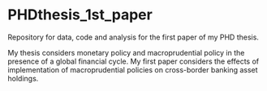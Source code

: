 # PHDthesis_1st_paper

Repository for data, code and analysis for the first paper of my PHD thesis.

My thesis considers monetary policy and macroprudential policy in the presence of a global financial cycle. My first paper considers the effects of implementation of macroprudential policies on cross-border banking asset holdings.
